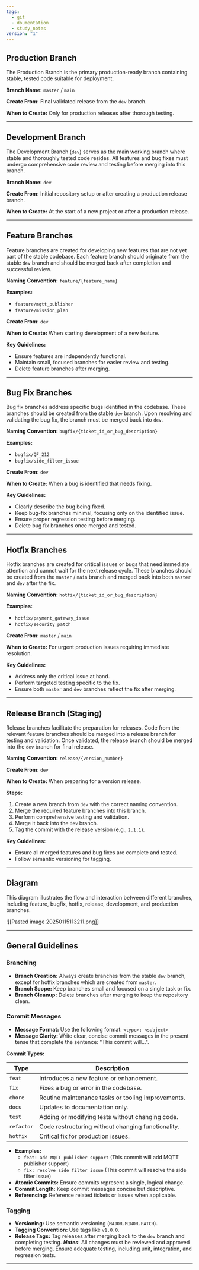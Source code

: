 ```yaml
---
tags:
  - git
  - doumentation
  - study_notes
version: "1"
---
```

## Production Branch

The Production Branch is the primary production-ready branch containing stable, tested code suitable for deployment.

**Branch Name:** `master` / `main`

**Create From:** Final validated release from the `dev` branch.

**When to Create:** Only for production releases after thorough testing.

---

## Development Branch

The Development Branch (`dev`) serves as the main working branch where stable and thoroughly tested code resides. All features and bug fixes must undergo comprehensive code review and testing before merging into this branch.

**Branch Name:** `dev`

**Create From:** Initial repository setup or after creating a production release branch.

**When to Create:** At the start of a new project or after a production release.

---

## Feature Branches

Feature branches are created for developing new features that are not yet part of the stable codebase. Each feature branch should originate from the stable `dev` branch and should be merged back after completion and successful review.

**Naming Convention:**
`feature/{feature_name}`

**Examples:**
- `feature/mqtt_publisher`
- `feature/mission_plan`

**Create From:** `dev`

**When to Create:** When starting development of a new feature.

**Key Guidelines:**
- Ensure features are independently functional.
- Maintain small, focused branches for easier review and testing.
- Delete feature branches after merging.

---

## Bug Fix Branches

Bug fix branches address specific bugs identified in the codebase. These branches should be created from the stable `dev` branch. Upon resolving and validating the bug fix, the branch must be merged back into `dev`.

**Naming Convention:**
`bugfix/{ticket_id_or_bug_description}`

**Examples:**
- `bugfix/QF_212`
- `bugfix/side_filter_issue`

**Create From:** `dev`

**When to Create:** When a bug is identified that needs fixing.

**Key Guidelines:**
- Clearly describe the bug being fixed.
- Keep bug-fix branches minimal, focusing only on the identified issue.
- Ensure proper regression testing before merging.
- Delete bug fix branches once merged and tested.

---

## Hotfix Branches

Hotfix branches are created for critical issues or bugs that need immediate attention and cannot wait for the next release cycle. These branches should be created from the `master` / `main` branch and merged back into both `master` and `dev` after the fix.

**Naming Convention:**
`hotfix/{ticket_id_or_bug_description}`

**Examples:**
- `hotfix/payment_gateway_issue`
- `hotfix/security_patch`

**Create From:** `master` / `main`

**When to Create:** For urgent production issues requiring immediate resolution.

**Key Guidelines:**
- Address only the critical issue at hand.
- Perform targeted testing specific to the fix.
- Ensure both `master` and `dev` branches reflect the fix after merging.

---

## Release Branch (Staging)

Release branches facilitate the preparation for releases. Code from the relevant feature branches should be merged into a release branch for testing and validation. Once validated, the release branch should be merged into the `dev` branch for final release.

**Naming Convention:**
`release/{version_number}`

**Create From:** `dev`

**When to Create:** When preparing for a version release.

**Steps:**
1. Create a new branch from `dev` with the correct naming convention.
2. Merge the required feature branches into this branch.
3. Perform comprehensive testing and validation.
4. Merge it back into the `dev` branch.
5. Tag the commit with the release version (e.g., `2.1.1`).

**Key Guidelines:**
- Ensure all merged features and bug fixes are complete and tested.
- Follow semantic versioning for tagging.

---
## Diagram
This diagram illustrates the flow and interaction between different branches, including feature, bugfix, hotfix, release, development, and production branches.

![[Pasted image 20250115113211.png]]
___
## General Guidelines
### Branching
- **Branch Creation:** Always create branches from the stable `dev` branch, except for hotfix branches which are created from `master`.
- **Branch Scope:** Keep branches small and focused on a single task or fix.
- **Branch Cleanup:** Delete branches after merging to keep the repository clean.
### Commit Messages
- **Message Format:** Use the following format: `<type>: <subject>`
- **Message Clarity:** Write clear, concise commit messages in the present tense that complete the sentence: "This commit will...".

**Commit Types:**

| Type       | Description                                        |
| ---------- | -------------------------------------------------- |
| `feat`     | Introduces a new feature or enhancement.           |
| `fix`      | Fixes a bug or error in the codebase.              |
| `chore`    | Routine maintenance tasks or tooling improvements. |
| `docs`     | Updates to documentation only.                     |
| `test`     | Adding or modifying tests without changing code.   |
| `refactor` | Code restructuring without changing functionality. |
| `hotfix`   | Critical fix for production issues.                |

- **Examples:**
	- `feat: add MQTT publisher support` (This commit will add MQTT publisher support)
	- `fix: resolve side filter issue` (This commit will resolve the side filter issue)
- **Atomic Commits:** Ensure commits represent a single, logical change.
- **Commit Length:** Keep commit messages concise but descriptive.
- **Referencing:** Reference related tickets or issues when applicable.
### Tagging
- **Versioning:** Use semantic versioning (`MAJOR.MINOR.PATCH`).
- **Tagging Convention:** Use tags like `v1.0.0`.
- **Release Tags:** Tag releases after merging back to the `dev` branch and completing testing.
***Notes***:  All changes must be reviewed and approved before merging. Ensure adequate testing, including unit, integration, and regression tests. 
___
